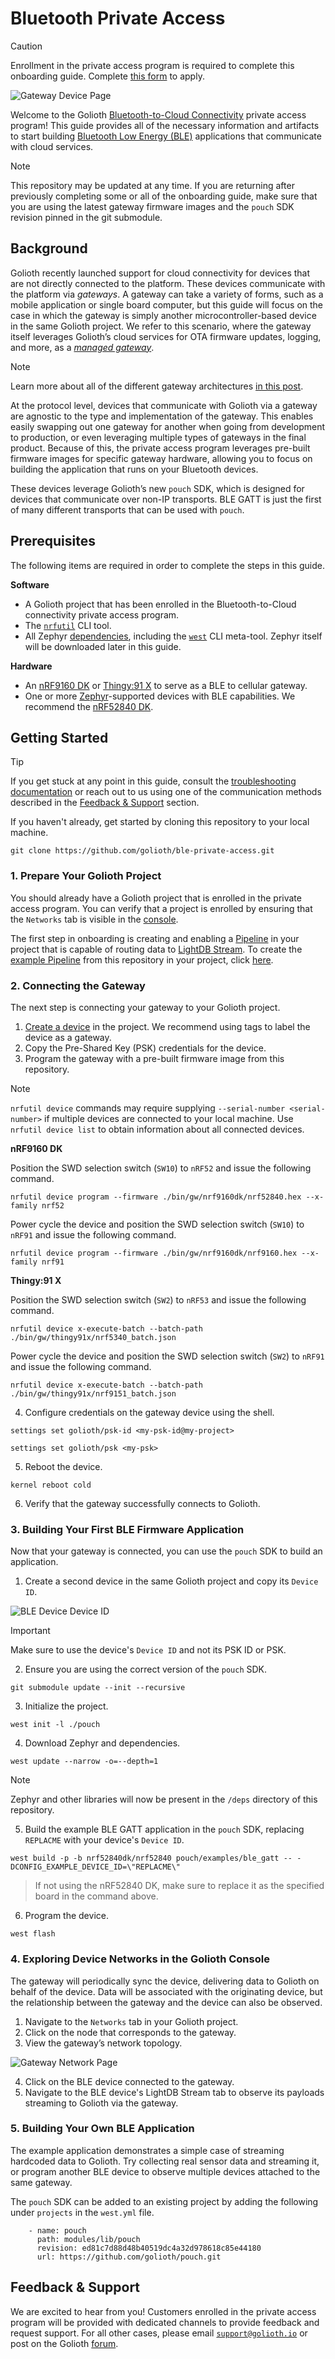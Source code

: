 # Bluetooth Private Access

> [!CAUTION]
> Enrollment in the private access program is required to complete this
> onboarding guide. Complete [this
> form](https://hslp.golioth.io/bluetooth-cloud-early-access) to apply.

![Gateway Device Page](./assets/gateway_device_page.png)

Welcome to the Golioth [Bluetooth-to-Cloud
Connectivity](https://blog.golioth.io/bluetooth-to-cloud/) private access
program! This guide provides all of the necessary information and artifacts to
start building [Bluetooth Low Energy
(BLE)](https://en.wikipedia.org/wiki/Bluetooth_Low_Energy) applications that
communicate with cloud services.

> [!NOTE]
> This repository may be updated at any time. If you are returning after
> previously completing some or all of the onboarding guide, make sure that you
> are using the latest gateway firmware images and the `pouch` SDK revision
> pinned in the git submodule.

## Background

Golioth recently launched support for cloud connectivity for devices that are
not directly connected to the platform. These devices communicate with the
platform via *gateways*. A gateway can take a variety of forms, such as a mobile
application or single board computer, but this guide will focus on the case in
which the gateway is simply another microcontroller-based device in the same
Golioth project. We refer to this scenario, where the gateway itself leverages
Golioth’s cloud services for OTA firmware updates, logging, and more, as a
[*managed
gateway*](https://blog.golioth.io/the-taxonomy-of-connected-device-networks/#industrial-machine-monitoring).

> [!NOTE]
> Learn more about all of the different gateway architectures [in this
> post](https://blog.golioth.io/the-taxonomy-of-connected-device-networks/).

At the protocol level, devices that communicate with Golioth via a gateway are
agnostic to the type and implementation of the gateway. This enables easily
swapping out one gateway for another when going from development to production,
or even leveraging multiple types of gateways in the final product. Because of
this, the private access program leverages pre-built firmware images for
specific gateway hardware, allowing you to focus on building the application
that runs on your Bluetooth devices.

These devices leverage Golioth’s new `pouch` SDK, which is designed for devices
that communicate over non-IP transports. BLE GATT is just the first of many
different transports that can be used with `pouch`.

## Prerequisites

The following items are required in order to complete the steps in this guide.

**Software**

- A Golioth project that has been enrolled in the Bluetooth-to-Cloud
  connectivity private access program.
- The
  [`nrfutil`](https://www.nordicsemi.com/Products/Development-tools/nRF-Util)
  CLI tool.
- All Zephyr
  [dependencies](https://docs.zephyrproject.org/latest/develop/getting_started/index.html),
  including the
  [`west`](https://docs.zephyrproject.org/latest/develop/west/index.html) CLI
  meta-tool. Zephyr itself will be downloaded later in this guide.

**Hardware**

- An [nRF9160
  DK](https://www.nordicsemi.com/Products/Development-hardware/nRF9160-DK) or
  [Thingy:91
  X](https://www.nordicsemi.com/Products/Development-hardware/Nordic-Thingy-91-X)
  to serve as a BLE to cellular gateway.
- One or more [Zephyr](https://zephyrproject.org/)-supported devices with BLE
  capabilities. We recommend the [nRF52840
  DK](https://www.nordicsemi.com/Products/Development-hardware/nRF52840-DK).

## Getting Started

> [!TIP]
> If you get stuck at any point in this guide, consult the [troubleshooting
> documentation](./TROUBLESHOOT.md) or reach out to us using one of the
> communication methods described in the [Feedback &
> Support](#feedback--support) section.

If you haven't already, get started by cloning this repository to your local
machine.

```
git clone https://github.com/golioth/ble-private-access.git
```

### 1. Prepare Your Golioth Project

You should already have a Golioth project that is enrolled in the private access
program. You can verify that a project is enrolled by ensuring that the
`Networks` tab is visible in the [console](https://console.golioth.io).

The first step in onboarding is creating and enabling a
[Pipeline](https://docs.golioth.io/data-routing) in your project that is capable
of routing data to [LightDB
Stream](https://docs.golioth.io/application-services/lightdb-stream/). To create
the [example Pipeline](./json-pipeline.yaml) from this repository in your
project, click
[here](https://console.golioth.io/pipeline?name=JSON%20to%20LightDB%20Stream&pipeline=ZmlsdGVyOgogIHBhdGg6ICIqIgogIGNvbnRlbnRfdHlwZTogYXBwbGljYXRpb24vanNvbgpzdGVwczoKICAtIG5hbWU6IHN0ZXAtMAogICAgZGVzdGluYXRpb246CiAgICAgIHR5cGU6IGxpZ2h0ZGItc3RyZWFtCiAgICAgIHZlcnNpb246IHYx).

### 2. Connecting the Gateway

The next step is connecting your gateway to your Golioth project.

1. [Create a
   device](https://docs.golioth.io/getting-started/console/register#creating-a-new-device)
   in the project. We recommend using tags to label the device as a gateway.
2. Copy the Pre-Shared Key (PSK) credentials for the device.
3. Program the gateway with a pre-built firmware image from this repository.

> [!NOTE]
> `nrfutil device` commands may require supplying `--serial-number
> <serial-number>` if multiple devices are connected to your local machine. Use
> `nrfutil device list` to obtain information about all connected devices.

**nRF9160 DK**

Position the SWD selection switch (`SW10`) to `nRF52` and issue the following
command.

```
nrfutil device program --firmware ./bin/gw/nrf9160dk/nrf52840.hex --x-family nrf52
```

Power cycle the device and position the SWD selection switch (`SW10`) to `nRF91`
and issue the following command.

```
nrfutil device program --firmware ./bin/gw/nrf9160dk/nrf9160.hex --x-family nrf91
```

**Thingy:91 X**

Position the SWD selection switch (`SW2`) to `nRF53` and issue the following
command.

```
nrfutil device x-execute-batch --batch-path ./bin/gw/thingy91x/nrf5340_batch.json
```

Power cycle the device and position the SWD selection switch (`SW2`) to `nRF91`
and issue the following command.

```
nrfutil device x-execute-batch --batch-path ./bin/gw/thingy91x/nrf9151_batch.json
```

4. Configure credentials on the gateway device using the shell.

```
settings set golioth/psk-id <my-psk-id@my-project>
```

```
settings set golioth/psk <my-psk>
```

5. Reboot the device.

```
kernel reboot cold
```

6. Verify that the gateway successfully connects to Golioth.

### 3. Building Your First BLE Firmware Application

Now that your gateway is connected, you can use the `pouch` SDK to build an
application.

1. Create a second device in the same Golioth project and copy its `Device ID`.

![BLE Device Device ID](./assets/ble_device_device_id.png)

> [!IMPORTANT]
> Make sure to use the device's `Device ID` and not its PSK ID or PSK.

2. Ensure you are using the correct version of the `pouch` SDK.

```
git submodule update --init --recursive
```

3. Initialize the project.

```
west init -l ./pouch
```

4. Download Zephyr and dependencies.

```
west update --narrow -o=--depth=1
```

> [!NOTE]
> Zephyr and other libraries will now be present in the `/deps` directory of
> this repository.

5. Build the example BLE GATT application in the `pouch` SDK, replacing
   `REPLACME` with your device's `Device ID`.

```
west build -p -b nrf52840dk/nrf52840 pouch/examples/ble_gatt -- -DCONFIG_EXAMPLE_DEVICE_ID=\"REPLACME\"
```

> If not using the nRF52840 DK, make sure to replace it as the specified board
> in the command above.

6. Program the device.

```
west flash
```

### 4. Exploring Device Networks in the Golioth Console

The gateway will periodically sync the device, delivering data to Golioth on
behalf of the device. Data will be associated with the originating device, but
the relationship between the gateway and the device can also be observed.

1. Navigate to the `Networks` tab in your Golioth project.
2. Click on the node that corresponds to the gateway.
3. View the gateway’s network topology.

![Gateway Network Page](./assets/gateway_network.png)

4. Click on the BLE device connected to the gateway.
5. Navigate to the BLE device's LightDB Stream tab to observe its payloads
   streaming to Golioth via the gateway.

### 5. Building Your Own BLE Application

The example application demonstrates a simple case of streaming hardcoded data
to Golioth. Try collecting real sensor data and streaming it, or program another
BLE device to observe multiple devices attached to the same gateway.

The `pouch` SDK can be added to an existing project by adding the following
under `projects` in the `west.yml` file.

```
    - name: pouch
      path: modules/lib/pouch
      revision: ed81c7d88d48b40519dc4a32d978618c85e44180
      url: https://github.com/golioth/pouch.git
```

## Feedback & Support

We are excited to hear from you! Customers enrolled in the private access
program will be provided with dedicated channels to provide feedback and request
support. For all other cases, please email
[`support@golioth.io`](mailto:support@golioth.io) or post on the Golioth
[forum](https://forum.golioth.io/).
